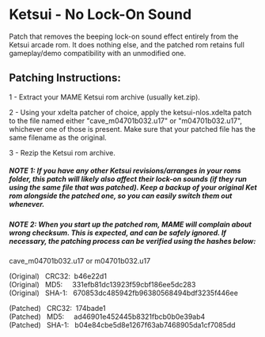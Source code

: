 # **Ketsui - No Lock-On Sound**

Patch that removes the beeping lock-on sound effect entirely from the Ketsui arcade rom. 
It does nothing else, and the patched rom retains full gameplay/demo compatibility with an unmodified one.

## Patching Instructions:

1 - Extract your MAME Ketsui rom archive (usually ket.zip).

2 - Using your xdelta patcher of choice, apply the ketsui-nlos.xdelta patch to the file named either "cave_m04701b032.u17" or "m04701b032.u17", whichever one of those is present. Make sure that your patched file has the same filename as the original.

3 - Rezip the Ketsui rom archive.
  
  
##### NOTE 1: If you have any other Ketsui revisions/arranges in your roms folder, this patch will likely also affect their lock-on sounds (if they run using the same file that was patched). Keep a backup of your original Ket rom alongside the patched one, so you can easily switch them out whenever.

##### NOTE 2: When you start up the patched rom, MAME will complain about wrong checksum. This is expected, and can be safely ignored. If necessary, the patching process can be verified using the hashes below:
  
cave_m04701b032.u17 or m04701b032.u17  

(Original) &nbsp; CRC32:&nbsp; b46e22d1  
(Original) &nbsp; MD5:  &nbsp; &nbsp;   331efb81dc13923f59cbf186ee5dc283  
(Original) &nbsp; SHA-1: &nbsp; 670853dc485942fb96380568494bdf3235f446ee  
  
(Patched) &nbsp; CRC32:&nbsp; 174bade1  
(Patched) &nbsp; MD5:  &nbsp; &nbsp;   ad46901e452445b8321fbcb0b0e39ab4  
(Patched) &nbsp;  SHA-1: &nbsp; b04e84cbe5d8e1267f63ab7468905da1cf7085dd
